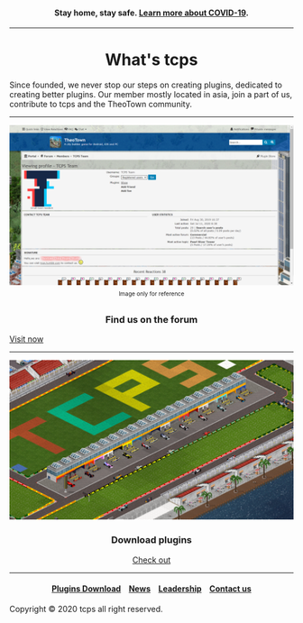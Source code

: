 <style>
h1 {text-align: center;}
h4 {text-align: center;}
h3 {text-align: center;}
p {text-align: center;}
</style>
<style type="text/css">
  #left{
        text-align:left;
  }
  #right{
        text-align:right;
  }
</style>
<h4>Stay home, stay safe. <a href="/covid-19">Learn more about COVID-19</a>.</h4>
<hr>
  
<h1>What's tcps</h1>
Since founded, we never stop our steps on creating plugins, dedicated to creating better plugins. Our member mostly located in asia, join a part of us, contribute to tcps and the TheoTown community.
  
<hr>

<div><img src="/images/tcps_fourm_screenshot.png"></div>

<div style="height: 25px;line-height: 25px;font-size: 10px;text-align:center">Image only for reference</div>
<h3>Find us on the forum</h3>
<a href="/jump/fourm">Visit now</a>

<hr>

<img src="/images/tcps_web_plugin_download_banner.PNG">
<h3>Download plugins</h3>

<a href="/plugins/download">Check out</a>

<hr>

<h4><a href="/plugins/download">Plugins Download</a>&emsp;<a href="/news">News</a>&emsp;<a href="/leadership">Leadership</a>&emsp;<a href="/contact">Contact us</a></h4>
Copyright © 2020 tcps all right reserved.
